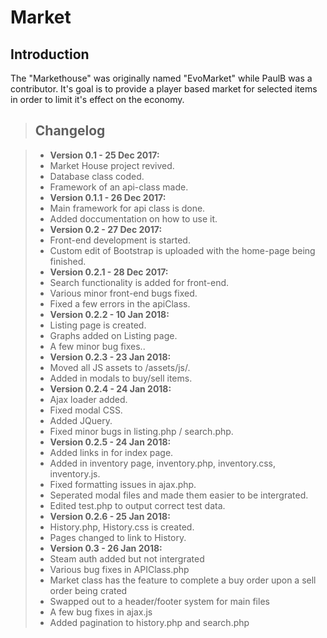 # Market

## Introduction
The "Markethouse" was originally named "EvoMarket" while PaulB was a contributor.
It's goal is to provide a player based market for selected items in order to limit it's effect on the economy.

> ## Changelog

> - **Version 0.1 - 25 Dec 2017:**
> - Market House project revived.
> - Database class coded.
> - Framework of an api-class made.
> - **Version 0.1.1 - 26 Dec 2017:**
> - Main framework for api class is done.
> - Added doccumentation on how to use it.
> - **Version 0.2 - 27 Dec 2017:**
> - Front-end development is started.
> - Custom edit of Bootstrap is uploaded with the home-page being finished.
> - **Version 0.2.1 - 28 Dec 2017:**
> - Search functionality is added for front-end.
> - Various minor front-end bugs fixed.
> - Fixed a few errors in the apiClass.
> - **Version 0.2.2 - 10 Jan 2018:**
> - Listing page is created.
> - Graphs added on Listing page.
> - A few minor bug fixes..
> - **Version 0.2.3 - 23 Jan 2018:**
> - Moved all JS assets to /assets/js/.
> - Added in modals to buy/sell items.
> - **Version 0.2.4 - 24 Jan 2018:**
> - Ajax loader added.
> - Fixed modal CSS.
> - Added JQuery.
> - Fixed minor bugs in listing.php / search.php.
> - **Version 0.2.5 - 24 Jan 2018:**
> - Added links in for index page.
> - Added in inventory page, inventory.php, inventory.css, inventory.js.
> - Fixed formatting issues in ajax.php.
> - Seperated modal files and made them easier to be intergrated.
> - Edited test.php to output correct test data.
> - **Version 0.2.6 - 25 Jan 2018:**
> - History.php, History.css is created.
> - Pages changed to link to History.
> - **Version 0.3 - 26 Jan 2018:**
> - Steam auth added but not intergrated
> - Various bug fixes in APIClass.php
> - Market class has the feature to complete a buy order upon a sell order being crated
> - Swapped out to a header/footer system for main files
> - A few bug fixes in ajax.js
> - Added pagination to history.php and search.php
